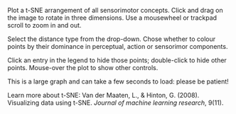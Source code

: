 Plot a t-SNE arrangement of all sensorimotor concepts.
Click and drag on the image to rotate in three dimensions.
Use a mousewheel or trackpad scroll to zoom in and out.

Select the distance type from the drop-down. Chose whether to colour points by their dominance in perceptual, action or sensorimor components.

Click an entry in the legend to hide those points; double-click to hide other points. Mouse-over the plot to show other controls.

This is a large graph and can take a few seconds to load: please be patient!

Learn more about t-SNE: Van der Maaten, L., & Hinton, G. (2008). Visualizing data using t-SNE. _Journal of machine learning research_, 9(11).
